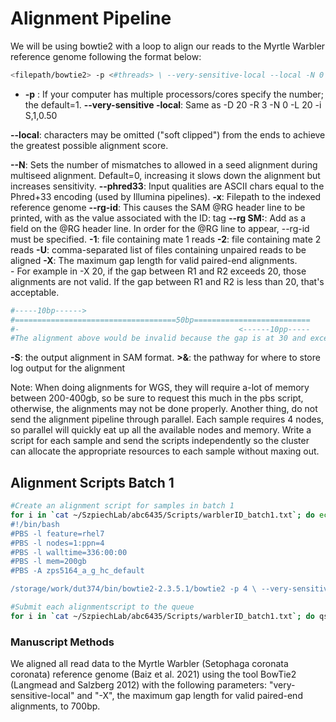 # Alignment Pipeline 
We will be using bowtie2 with a loop to align our reads to the Myrtle Warbler reference genome following the format below:

```bash
<filepath/bowtie2> -p <#threads> \ --very-sensitive-local --local -N 0 --phred33 \ -x <reference_genome_filepath> \ --rg-id <sample_ID_tag> --rg SM:<sample_ID_tag> \ -1 <filepath_reads_1.fastq> -2 <filepath_reads_2.fastq> -S <filepath/output.sam> \ >& <filepath/output.log>
```

 - **-p** : If your computer has multiple processors/cores specify the number; the default=1. 
**--very-sensitive -local**: Same as -D 20 -R 3 -N 0 -L 20 -i S,1,0.50
   
**--local**: characters may be omitted ("soft clipped") from the ends to achieve the greatest possible alignment score.

**--N**: Sets the number of mismatches to allowed in a seed alignment during multiseed alignment. Default=0, increasing it slows down the alignment but increases sensitivity. 
**--phred33**: Input qualities are ASCII chars equal to the Phred+33 encoding (used by Illumina pipelines).
**-x**: Filepath to the indexed reference genome
**--rg-id**: This causes the SAM @RG header line to be printed, with <text> as the value associated with the ID: tag
**--rg SM:**: Add <text> as a field on the @RG header line. In order for the @RG line to appear, --rg-id must be specified.
**-1**: file containing mate 1 reads
**-2**: file containing mate 2 reads
**-U**: comma-separated list of files containing unpaired reads to be aligned
**-X**: The maximum gap length for valid paired-end alignments.  
	- For example in -X 20, if the gap between R1 and R2 exceeds 20, those alignments are not valid. If the 		gap between R1 and R2 is less than 20, that's acceptable. 
 ```bash
#-----10bp------>
#====================================50bp==========================
#-												   <------10pp-----
#The alignment above would be invalid because the gap is at 30 and exceeds -X 20. 
```

**-S**: the output alignment in SAM format. 
**>&**: the pathway for where to store log output for the alignment

Note: When doing alignments for WGS, they will require a-lot of memory between 200-400gb, so be sure to request this much in the pbs script, otherwise, the alignments may not be done properly. Another thing, do not send the alignment pipeline through parallel. Each sample requires 4 nodes, so parallel will quickly eat up all the available nodes and memory. Write a script for each sample and send the scripts independently so the cluster can allocate the appropriate resources to each sample without maxing out. 

## Alignment Scripts Batch 1
```bash
#Create an alignment script for samples in batch 1
for i in `cat ~/SzpiechLab/abc6435/Scripts/warblerID_batch1.txt`; do echo "
#!/bin/bash
#PBS -l feature=rhel7
#PBS -l nodes=1:ppn=4
#PBS -l walltime=336:00:00
#PBS -l mem=200gb
#PBS -A zps5164_a_g_hc_default

/storage/work/dut374/bin/bowtie2-2.3.5.1/bowtie2 -p 4 \ --very-sensitive-local --local -N 0 --phred33 -x /gpfs/group/dut374/default/mywa_genome_2/final_assembly/mywagenomev2.1 --rg-id ${i} --rg SM:${i} -1 /storage/home/abc6435/SzpiechLab/abc6435/WarblerROH/${i}/${i}_trimmed.pair1.truncated.gz -2 /storage/home/abc6435/SzpiechLab/abc6435/WarblerROH/${i}/${i}_trimmed.pair2.truncated.gz -U /storage/home/abc6435/SzpiechLab/abc6435/WarblerROH/${i}/${i}_trimmed.collapsed.gz -X 700 -S /storage/home/abc6435/SzpiechLab/abc6435/WarblerROH/${i}/${i}.sam >& /storage/home/abc6435/SzpiechLab/abc6435/WarblerROH/${i}/${i}.log" >> /storage/home/abc6435/SzpiechLab/abc6435/WarblerROH/${i}/${i}_align.bash; done

#Submit each alignmentscript to the queue
for i in `cat ~/SzpiechLab/abc6435/Scripts/warblerID_batch1.txt`; do qsub /storage/home/abc6435/SzpiechLab/abc6435/WarblerROH/${i}/${i}_align.bash; done
```

### Manuscript Methods
We aligned all read data to the Myrtle Warbler (Setophaga coronata coronata) reference genome (Baiz et al. 2021) using the tool BowTie2 (Langmead and Salzberg 2012) with the following parameters: "very-sensitive-local" and "-X", the maximum gap length for valid paired-end alignments, to 700bp. 
